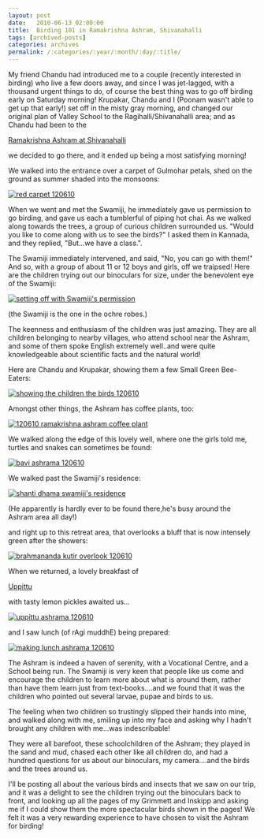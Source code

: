 ```yaml
---
layout: post
date:	2010-06-13 02:00:00
title:  Birding 101 in Ramakrishna Ashram, Shivanahalli
tags: [archived-posts]
categories: archives
permalink: /:categories/:year/:month/:day/:title/
---
```

My friend Chandu had introduced me to a couple (recently interested in birding) who live a few doors away, and since I was jet-lagged, with a thousand urgent things to do, of course the best thing was to go off birding early on Saturday morning! Krupakar, Chandu and I (Poonam wasn't able to get up that early!) set off in the misty gray morning, and changed our original plan of Valley School to the Ragihalli/Shivanahalli area; and as Chandu had been to the 


<a href="http://www.belurmath.org/centres/display_centre.php?centre_id=SHV"> Ramakrishna Ashram at Shivanahalli </a>


we decided to go there, and it ended up being a most satisfying morning! 

We walked into the entrance over a carpet of Gulmohar petals, shed on the ground as summer shaded into the monsoons:


<a href="http://s967.photobucket.com/albums/ae160/pedoral/?action=view&current=IMG_6362.jpg" target="_blank"><img src="http://i967.photobucket.com/albums/ae160/pedoral/IMG_6362.jpg" border="0" alt="red carpet 120610"></a>


When we went and met the Swamiji, he immediately gave us permission to go birding, and gave us each a tumblerful of piping hot chai. As we walked along towards the trees, a group of curious children surrounded us. "Would you like to come along with us to see the birds?" I asked them in Kannada, and they replied, "But...we have a class.". 

The Swamiji immediately intervened, and said, "No, you can go with them!" And so, with a group of about 11 or 12 boys and girls, off we traipsed! Here are the children trying out our binoculars for size, under the benevolent eye of the Swamiji:


<a href="http://s967.photobucket.com/albums/ae160/pedoral/?action=view&current=IMG_6265-1.jpg" target="_blank"><img src="http://i967.photobucket.com/albums/ae160/pedoral/IMG_6265-1.jpg" border="0" alt="setting off with Swamiji's permission"></a>

(the Swamiji is the one in the ochre robes.)

<lj-cut text="Schoolchildren in the Ramakrishna Ashram, Shivanahalli">

The keenness and enthusiasm of the children was just amazing. They are all children belonging to nearby villages, who attend school near the Ashram, and some of them spoke English extremely well..and were quite knowledgeable about scientific facts and the natural world!

Here are Chandu and Krupakar, showing them a few Small Green Bee-Eaters:


<a href="http://s967.photobucket.com/albums/ae160/pedoral/?action=view&current=IMG_6268.jpg" target="_blank"><img src="http://i967.photobucket.com/albums/ae160/pedoral/IMG_6268.jpg" border="0" alt="showing the children the birds 120610"></a>


Amongst other things, the Ashram has coffee plants, too:


<a href="http://s967.photobucket.com/albums/ae160/pedoral/?action=view&current=IMG_6299.jpg" target="_blank"><img src="http://i967.photobucket.com/albums/ae160/pedoral/IMG_6299.jpg" border="0" alt="120610 ramakrishna ashram coffee plant"></a>

We walked along the edge of this lovely well, where one the girls told me, turtles and snakes can sometimes be found:


<a href="http://s967.photobucket.com/albums/ae160/pedoral/?action=view&current=IMG_6294.jpg" target="_blank"><img src="http://i967.photobucket.com/albums/ae160/pedoral/IMG_6294.jpg" border="0" alt="bavi ashrama 120610"></a>

We walked past the Swamiji's residence:

<a href="http://s967.photobucket.com/albums/ae160/pedoral/?action=view&current=IMG_6318.jpg" target="_blank"><img src="http://i967.photobucket.com/albums/ae160/pedoral/IMG_6318.jpg" border="0" alt="shanti dhama swamiji's residence"></a>

(He apparently is hardly ever to be found there,he's busy around the Ashram area all day!)


and right up to this retreat area, that overlooks a bluff that is now intensely green after the showers:


<a href="http://s967.photobucket.com/albums/ae160/pedoral/?action=view&current=IMG_6300.jpg" target="_blank"><img src="http://i967.photobucket.com/albums/ae160/pedoral/IMG_6300.jpg" border="0" alt="brahmananda kutir overlook 120610"></a>


When we returned, a lovely breakfast of 

<a href="http://en.wikipedia.org/wiki/Upma"> Uppittu </a>

with tasty lemon pickles awaited us...

<a href="http://s967.photobucket.com/albums/ae160/pedoral/?action=view&current=IMG_6359.jpg" target="_blank"><img src="http://i967.photobucket.com/albums/ae160/pedoral/IMG_6359.jpg" border="0" alt="uppittu ashrama 120610"></a>


and I saw lunch (of rAgi muddhE) being prepared:


<a href="http://s967.photobucket.com/albums/ae160/pedoral/?action=view&current=IMG_6358.jpg" target="_blank"><img src="http://i967.photobucket.com/albums/ae160/pedoral/IMG_6358.jpg" border="0" alt="making lunch ashrama 120610"></a>

The Ashram is indeed a haven of serenity, with a Vocational Centre, and a School being run. The Swamiji is very keen that people like us come and encourage the children to learn more about what is around them, rather than have them learn just from text-books....and  we found that it was the children who pointed out several larvae, pupae and birds to us.

</lj-cut>

The feeling when two children so trustingly slipped  their hands into mine, and walked along with me, smiling up into my face and asking why I hadn't brought any children with me...was indescribable!

They were all barefoot, these schoolchildren of the Ashram; they played in the sand and mud, chased each other like all children do, and had a hundred questions for us about our binoculars, my camera....and the birds and the trees around us.

I'll be posting all about the various birds and insects that we saw on our trip, and it was a delight to see the children trying out the binoculars back to front, and looking up all the pages of my Grimmett and Inskipp and asking me if I could show them the more spectacular birds shown in the pages! We felt it was a very rewarding experience to have chosen to visit the Ashram for birding!
